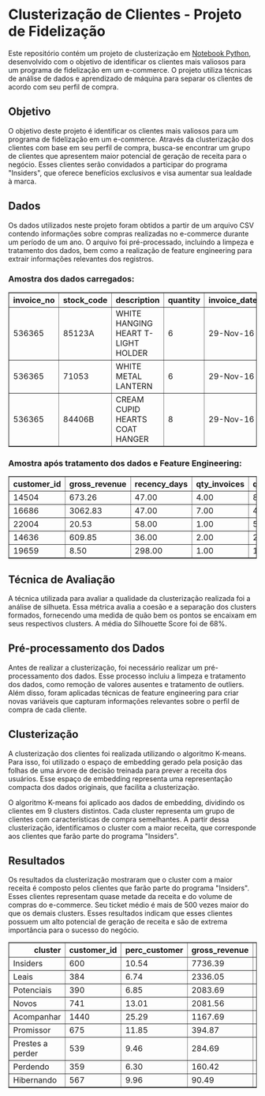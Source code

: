 # Clusterização de Clientes - Projeto de Fidelização
Este repositório contém um projeto de clusterização em [Notebook Python](https://github.com/julianichagas/portfolio/blob/main/Cluster%20Insiders/Cluster%20Insiders.ipynb), desenvolvido com o objetivo de identificar os clientes mais valiosos para um programa de fidelização em um e-commerce. O projeto utiliza técnicas de análise de dados e aprendizado de máquina para separar os clientes de acordo com seu perfil de compra.

## Objetivo
O objetivo deste projeto é identificar os clientes mais valiosos para um programa de fidelização em um e-commerce. Através da clusterização dos clientes com base em seu perfil de compra, busca-se encontrar um grupo de clientes que apresentem maior potencial de geração de receita para o negócio. Esses clientes serão convidados a participar do programa "Insiders", que oferece benefícios exclusivos e visa aumentar sua lealdade à marca.

## Dados
Os dados utilizados neste projeto foram obtidos a partir de um arquivo CSV contendo informações sobre compras realizadas no e-commerce durante um período de um ano. O arquivo foi pré-processado, incluindo a limpeza e tratamento dos dados, bem como a realização de feature engineering para extrair informações relevantes dos registros.

### Amostra dos dados carregados:
<table class="dataframe" border="1">
  <thead>
    <tr style="text-align: right;">
      <th>invoice_no</th>
      <th>stock_code</th>
      <th>description</th>
      <th>quantity</th>
      <th>invoice_date</th>
      <th>unit_price</th>
      <th>country</th>
      <th>customer_id</th>
    </tr>
  </thead>
  <tbody>
    <tr>
      <td>536365</td>
      <td>85123A</td>
      <td>WHITE HANGING HEART T-LIGHT HOLDER</td>
      <td>6</td>
      <td>29-Nov-16</td>
      <td>2.55</td>
      <td>United Kingdom</td>
      <td>17850.00</td>
    </tr>
    <tr>
      <td>536365</td>
      <td>71053</td>
      <td>WHITE METAL LANTERN</td>
      <td>6</td>
      <td>29-Nov-16</td>
      <td>3.39</td>
      <td>United Kingdom</td>
      <td>17850.00</td>
    </tr>
    <tr>
      <td>536365</td>
      <td>84406B</td>
      <td>CREAM CUPID HEARTS COAT HANGER</td>
      <td>8</td>
      <td>29-Nov-16</td>
      <td>2.75</td>
      <td>United Kingdom</td>
      <td>17850.00</td>
    </tr>
  </tbody>
</table>

### Amostra após tratamento dos dados e Feature Engineering:
<table class="dataframe" border="1">
  <thead>
    <tr style="text-align: right;">
      <th>customer_id</th>
      <th>gross_revenue</th>
      <th>recency_days</th>
      <th>qty_invoices</th>
      <th>qty_products</th>
      <th>qty_items</th>
      <th>frequency</th>
      <th>qty_returns</th>
    </tr>
  </thead>
  <tbody>
    <tr>
      <td>14504</td>
      <td>673.26</td>
      <td>47.00</td>
      <td>4.00</td>
      <td>85.00</td>
      <td>308.00</td>
      <td>0.02</td>
      <td>0.00</td>
    </tr>
    <tr>
      <td>16686</td>
      <td>3062.83</td>
      <td>47.00</td>
      <td>7.00</td>
      <td>406.00</td>
      <td>2030.00</td>
      <td>0.02</td>
      <td>5.00</td>
    </tr>
    <tr>
      <td>22004</td>
      <td>20.53</td>
      <td>58.00</td>
      <td>1.00</td>
      <td>5.00</td>
      <td>35.00</td>
      <td>1.00</td>
      <td>0.00</td>
    </tr>
    <tr>
      <td>14636</td>
      <td>609.85</td>
      <td>36.00</td>
      <td>2.00</td>
      <td>27.00</td>
      <td>241.00</td>
      <td>0.01</td>
      <td>0.00</td>
    </tr>
    <tr>
      <td>19659</td>
      <td>8.50</td>
      <td>298.00</td>
      <td>1.00</td>
      <td>1.00</td>
      <td>1.00</td>
      <td>1.00</td>
      <td>0.00</td>
    </tr>
  </tbody>
</table>

## Técnica de Avaliação
A técnica utilizada para avaliar a qualidade da clusterização realizada foi a análise de silhueta. Essa métrica avalia a coesão e a separação dos clusters formados, fornecendo uma medida de quão bem os pontos se encaixam em seus respectivos clusters. A média do Silhouette Score foi de 68%.

## Pré-processamento dos Dados
Antes de realizar a clusterização, foi necessário realizar um pré-processamento dos dados. Esse processo incluiu a limpeza e tratamento dos dados, como remoção de valores ausentes e tratamento de outliers. Além disso, foram aplicadas técnicas de feature engineering para criar novas variáveis que capturam informações relevantes sobre o perfil de compra de cada cliente.

## Clusterização
A clusterização dos clientes foi realizada utilizando o algoritmo K-means. Para isso, foi utilizado o espaço de embedding gerado pela posição das folhas de uma árvore de decisão treinada para prever a receita dos usuários. Esse espaço de embedding representa uma representação compacta dos dados originais, que facilita a clusterização.

O algoritmo K-means foi aplicado aos dados de embedding, dividindo os clientes em 9 clusters distintos. Cada cluster representa um grupo de clientes com características de compra semelhantes. A partir dessa clusterização, identificamos o cluster com a maior receita, que corresponde aos clientes que farão parte do programa "Insiders".

## Resultados
Os resultados da clusterização mostraram que o cluster com a maior receita é composto pelos clientes que farão parte do programa "Insiders". Esses clientes representam quase metade da receita e do volume de compras do e-commerce. Seu ticket médio é mais de 500 vezes maior do que os demais clusters. Esses resultados indicam que esses clientes possuem um alto potencial de geração de receita e são de extrema importância para o sucesso do negócio.

<table class="dataframe" border="1">
  <thead>
    <tr style="text-align: right;">
      <th>cluster</th>
      <th>customer_id</th>
      <th>perc_customer</th>
      <th>gross_revenue</th>
      <th>recency_days</th>
      <th>qty_products</th>
      <th>frequency</th>
      <th>qty_returns</th>
    </tr>
  </thead>
  <tbody>
    <tr>
      <td>Insiders</td>
      <td>600</td>
      <td>10.54</td>
      <td>7736.39</td>
      <td>59.31</td>
      <td>253.34</td>
      <td>0.26</td>
      <td>254.02</td>
    </tr>
    <tr>
      <td>Leais</td>
      <td>384</td>
      <td>6.74</td>
      <td>2336.05</td>
      <td>57.63</td>
      <td>69.10</td>
      <td>0.04</td>
      <td>45.11</td>
    </tr>
    <tr>
      <td>Potenciais</td>
      <td>390</td>
      <td>6.85</td>
      <td>2083.69</td>
      <td>158.94</td>
      <td>66.53</td>
      <td>1.06</td>
      <td>1.29</td>
    </tr>
    <tr>
      <td>Novos</td>
      <td>741</td>
      <td>13.01</td>
      <td>2081.56</td>
      <td>102.42</td>
      <td>152.82</td>
      <td>0.47</td>
      <td>0.31</td>
    </tr>
    <tr>
      <td>Acompanhar</td>
      <td>1440</td>
      <td>25.29</td>
      <td>1167.69</td>
      <td>69.22</td>
      <td>33.45</td>
      <td>0.03</td>
      <td>3.11</td>
    </tr>
    <tr>
      <td>Promissor</td>
      <td>675</td>
      <td>11.85</td>
      <td>394.87</td>
      <td>186.01</td>
      <td>28.71</td>
      <td>1.01</td>
      <td>1.88</td>
    </tr>
    <tr>
      <td>Prestes a perder</td>
      <td>539</td>
      <td>9.46</td>
      <td>284.69</td>
      <td>136.00</td>
      <td>14.50</td>
      <td>0.99</td>
      <td>2.83</td>
    </tr>
    <tr>
      <td>Perdendo</td>
      <td>359</td>
      <td>6.30</td>
      <td>160.42</td>
      <td>178.43</td>
      <td>6.96</td>
      <td>1.00</td>
      <td>0.76</td>
    </tr>
    <tr>
      <td>Hibernando</td>
      <td>567</td>
      <td>9.96</td>
      <td>90.49</td>
      <td>189.96</td>
      <td>1.99</td>
      <td>1.00</td>
      <td>0.13</td>
    </tr>
  </tbody>
</table>
